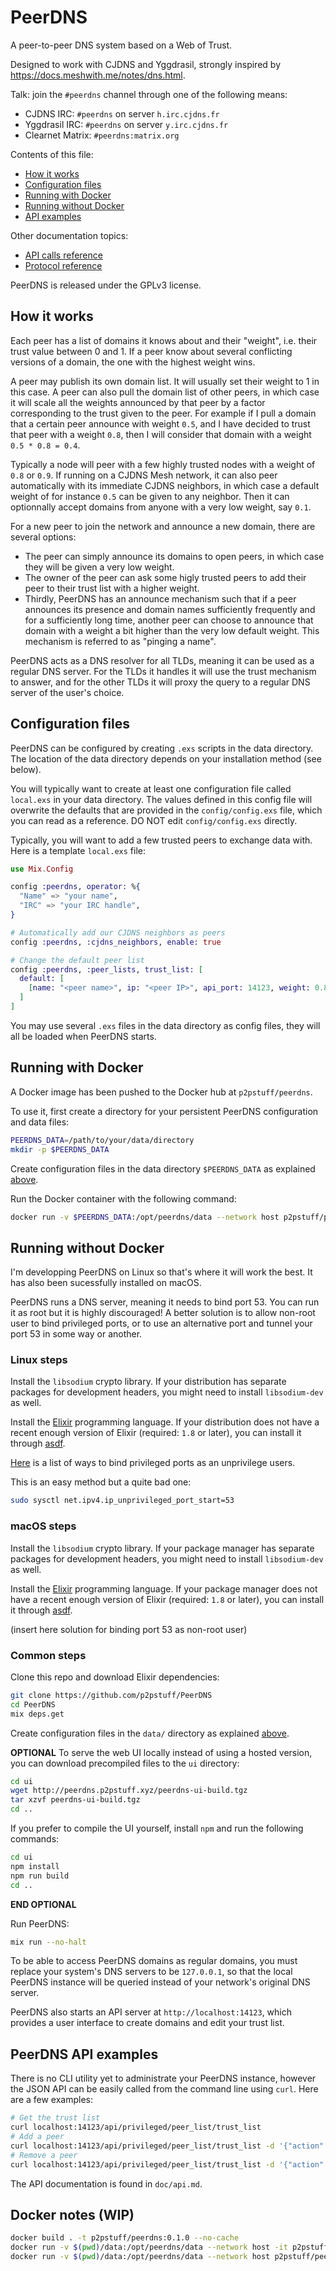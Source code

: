 # PeerDNS

A peer-to-peer DNS system based on a Web of Trust.

Designed to work with CJDNS and Yggdrasil, strongly inspired by
<https://docs.meshwith.me/notes/dns.html>.

Talk: join the `#peerdns` channel through one of the following means:

- CJDNS IRC: `#peerdns` on server `h.irc.cjdns.fr`
- Yggdrasil IRC: `#peerdns` on server `y.irc.cjdns.fr`
- Clearnet Matrix: `#peerdns:matrix.org`

Contents of this file:

- [How it works](#how-it-works)
- [Configuration files](#configuration-files)
- [Running with Docker](#running-with-docker)
- [Running without Docker](#running-without-docker)
- [API examples](#peerdns-api-examples)

Other documentation topics:

- [API calls reference](doc/api.md)
- [Protocol reference](doc/protocol.md)

PeerDNS is released under the GPLv3 license.

## How it works

Each peer has a list of domains it knows about and their "weight", i.e. their
trust value between 0 and 1.  If a peer know about several conflicting versions
of a domain, the one with the highest weight wins.

A peer may publish its own domain list. It will usually set their weight to 1
in this case.  A peer can also pull the domain list of other peers, in which
case it will scale all the weights announced by that peer by a factor
corresponding to the trust given to the peer.  For example if I pull a domain
that a certain peer announce with weight `0.5`, and I have decided to trust
that peer with a weight `0.8`, then I will consider that domain with a weight
`0.5 * 0.8 = 0.4`.

Typically a node will peer with a few highly trusted nodes with a weight of
`0.8` or `0.9`.  If running on a CJDNS Mesh network, it can also peer
automatically with its immediate CJDNS neighbors, in which case a default
weight of for instance `0.5` can be given to any neighbor.  Then it can
optionnally accept domains from anyone with a very low weight, say `0.1`.

For a new peer to join the network and announce a new domain, there are several
options:

- The peer can simply announce its domains to open peers, in which case they
  will be given a very low weight.
- The owner of the peer can ask some higly trusted peers to add their peer to
  their trust list with a higher weight.
- Thirdly, PeerDNS has an announce mechanism such that if a peer announces its
  presence and domain names sufficiently frequently and for a sufficiently long
  time, another peer can choose to announce that domain with a weight a bit
  higher than the very low default weight. This mechanism is referred to as
  "pinging a name".

PeerDNS acts as a DNS resolver for all TLDs, meaning it can be used as a
regular DNS server. For the TLDs it handles it will use the trust mechanism to
answer, and for the other TLDs it will proxy the query to a regular DNS server
of the user's choice.


## Configuration files

PeerDNS can be configured by creating `.exs` scripts in the data directory.
The location of the data directory depends on your installation method (see
below).

You will typically want to create at least one configuration file called
`local.exs` in your data directory. The values defined in this config file will
overwrite the defaults that are provided in the `config/config.exs` file, which
you can read as a reference. DO NOT edit `config/config.exs` directly.

Typically, you will want to add a few trusted peers to exchange data with.
Here is a template `local.exs` file:

```elixir
use Mix.Config

config :peerdns, operator: %{
  "Name" => "your name",
  "IRC" => "your IRC handle",
}

# Automatically add our CJDNS neighbors as peers
config :peerdns, :cjdns_neighbors, enable: true

# Change the default peer list
config :peerdns, :peer_lists, trust_list: [
  default: [
	[name: "<peer name>", ip: "<peer IP>", api_port: 14123, weight: 0.8]
  ]
]
```

You may use several `.exs` files in the data directory as config files, they
will all be loaded when PeerDNS starts.


## Running with Docker

A Docker image has been pushed to the Docker hub at `p2pstuff/peerdns`.

To use it, first create a directory for your persistent PeerDNS configuration
and data files:

```sh
PEERDNS_DATA=/path/to/your/data/directory
mkdir -p $PEERDNS_DATA
```

Create configuration files in the data directory `$PEERDNS_DATA` as explained
[above](#configuration-files).

Run the Docker container with the following command:

```sh
docker run -v $PEERDNS_DATA:/opt/peerdns/data --network host p2pstuff/peerdns:latest
```


## Running without Docker

I'm developping PeerDNS on Linux so that's where it will work the best. It has
also been sucessfully installed on macOS.

PeerDNS runs a DNS server, meaning it needs to bind port 53.  You can run it as
root but it is highly discouraged!  A better solution is to allow non-root user
to bind privileged ports, or to use an alternative port and tunnel your port 53
in some way or another. 

### Linux steps

Install the `libsodium` crypto library. If your distribution has separate
packages for development headers, you might need to install `libsodium-dev` as
well.

Install the [Elixir](https://elixir-lang.org/) programming language.  If your
distribution does not have a recent enough version of Elixir (required: `1.8`
or later), you can install it through [asdf](https://github.com/asdf-vm/asdf).

[Here](https://stackoverflow.com/questions/413807/is-there-a-way-for-non-root-processes-to-bind-to-privileged-ports-on-linux)
is a list of ways to bind privileged ports as an unprivilege users.

This is an easy method but a quite bad one:

```sh
sudo sysctl net.ipv4.ip_unprivileged_port_start=53
```

### macOS steps

Install the `libsodium` crypto library. If your package manager has separate
packages for development headers, you might need to install `libsodium-dev` as
well.

Install the [Elixir](https://elixir-lang.org/) programming language.  If your
package manager does not have a recent enough version of Elixir (required:
`1.8` or later), you can install it through
[asdf](https://github.com/asdf-vm/asdf).

(insert here solution for binding port 53 as non-root user)

### Common steps

Clone this repo and download Elixir dependencies:

```sh
git clone https://github.com/p2pstuff/PeerDNS
cd PeerDNS
mix deps.get
```

Create configuration files in the `data/` directory as explained
[above](#configuration-files).

**OPTIONAL** To serve the web UI locally instead of using a hosted version,
you can download precompiled files to the `ui` directory:

```sh
cd ui
wget http://peerdns.p2pstuff.xyz/peerdns-ui-build.tgz
tar xzvf peerdns-ui-build.tgz
cd ..
```

If you prefer to compile the UI yourself, install `npm` and run the following
commands:

```sh
cd ui
npm install
npm run build
cd ..
```

**END OPTIONAL**

Run PeerDNS:

```sh
mix run --no-halt
```

To be able to access PeerDNS domains as regular domains, you must replace your
system's DNS servers to be `127.0.0.1`, so that the local PeerDNS instance will
be queried instead of your network's original DNS server.

PeerDNS also starts an API server at `http://localhost:14123`, which provides a
user interface to create domains and edit your trust list.


## PeerDNS API examples

There is no CLI utility yet to administrate your PeerDNS instance, however the
JSON API can be easily called from the command line using `curl`. Here are a
few examples:

```sh
# Get the trust list
curl localhost:14123/api/privileged/peer_list/trust_list
# Add a peer
curl localhost:14123/api/privileged/peer_list/trust_list -d '{"action":"add","ip":"fc00:1234::1","name":"Test peer","api_port":14123,"weight":0.5}' -v -H "Content-Type: application/json"
# Remove a peer
curl localhost:14123/api/privileged/peer_list/trust_list -d '{"action":"del","ip":"fc00:1234::1"}' -v -H "Content-Type: application/json"
```

The API documentation is found in `doc/api.md`.


## Docker notes (WIP)

```sh
docker build . -t p2pstuff/peerdns:0.1.0 --no-cache
docker run -v $(pwd)/data:/opt/peerdns/data --network host -it p2pstuff/peerdns:0.1.0 /bin/bash
docker run -v $(pwd)/data:/opt/peerdns/data --network host p2pstuff/peerdns:0.1.0
```

